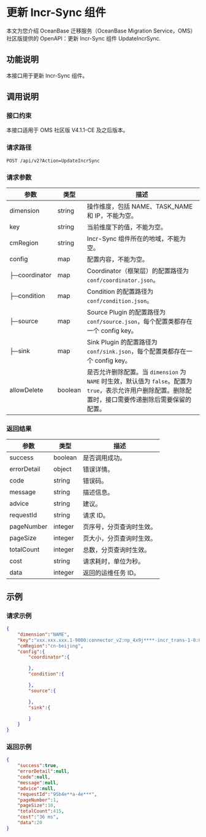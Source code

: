 # 更新 Incr-Sync 组件

本文为您介绍 OceanBase 迁移服务（OceanBase Migration Service，OMS）社区版提供的 OpenAPI：更新 Incr-Sync 组件 UpdateIncrSync.

## 功能说明

本接口用于更新 Incr-Sync 组件。

## 调用说明

### 接口约束

本接口适用于 OMS 社区版 V4.1.1-CE 及之后版本。

### 请求路径

`POST /api/v2?Action=UpdateIncrSync`

### 请求参数

|    参数     |   类型   |     描述      |
|-----------|--------|-------------|
| dimension      | string      |  操作维度，包括 NAME、TASK_NAME 和 IP，不能为空。|
| key      | string      |  当前维度下的值，不能为空。|
| cmRegion      | string      |  Incr-Sync 组件所在的地域，不能为空。|
| config      | map      |  配置内容，不能为空。|
|  ├─coordinator    |    map      |  Coordinator（框架层）的配置路径为 `conf/coordinator.json`。             |
|  ├─condition    |       map   | Condition 的配置路径为 `conf/condition.json`。              |
|  ├─source    |       map   |    Source Plugin 的配置路径为 `conf/source.json`，每个配置类都存在一个 config key。           |
|  ├─sink    |      map    |  Sink Plugin 的配置路径为 `conf/sink.json`，每个配置类都存在一个 config key。             |
| allowDelete| boolean  | 是否允许删除配置。当 `dimension` 为 `NAME` 时生效，默认值为 `false`。配置为 `true`，表示允许用户删除配置。删除配置时，接口需要传递删除后需要保留的配置。 |

### 返回结果

|     参数     |        类型        |           描述           |
|------------|------------------|------------------------|
| success    | boolean          | 是否调用成功。                |
| errorDetail | object | 错误详情。|
| code       | string           | 错误码。                   |
| message    | string           | 描述信息。                  |
| advice     | string           | 建议。                    |
| requestId  | string           | 请求 ID。                 |
| pageNumber | integer | 页序号，分页查询时生效。                  |
| pageSize   | integer | 页大小，分页查询时生效。                  |
| totalCount | integer | 总数，分页查询时生效。                  |
| cost       | string           | 请求耗时，单位为秒。                  |
| data       | integer           |  返回的运维任务 ID。|

## 示例

### 请求示例

```JSON
{
    "dimension":"NAME",
    "key":"xxx.xxx.xxx.1-9000:connector_v2:np_4x9j****-incr_trans-1-0:0000000006",
    "cmRegion":"cn-beijing",
    "config":{
        "coordinator":{

        },
        "condition":{

        },
        "source":{

        },
        "sink":{

        }
    }
}
```

### 返回示例

```JSON
{
    "success":true,
    "errorDetail":null,
    "code":null,
    "message":null,
    "advice":null,
    "requestId":"95b4e**a-4e***",
    "pageNumber":1,
    "pageSize":10,
    "totalCount":415,
    "cost":"36 ms",
    "data":20
}
```
